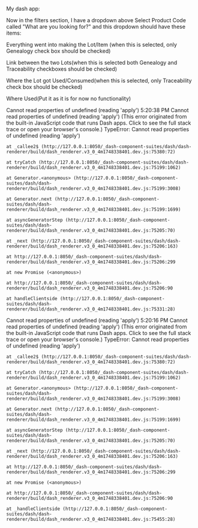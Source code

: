 
My dash app:

Now in the filters section, I have a dropdown above Select Product Code called "What are you looking for?" and this dropdown should have these items:

Everything went into making the Lot/Item (when this is selected, only Genealogy check box should be checked)

Link between the two Lots(when this is selected both Genealogy and Traceability checkboxes should be checked)

Where the Lot got Used/Consumed(when this is selected, only Traceability check box should be checked)

Where Used(Put it as it is for now no functionality)


Cannot read properties of undefined (reading 'apply')
5:20:38 PM
Cannot read properties of undefined (reading 'apply')
(This error originated from the built-in JavaScript code that runs Dash apps. Click to see the full stack trace or open your browser's console.)
TypeError: Cannot read properties of undefined (reading 'apply')

    at _callee2$ (http://127.0.0.1:8050/_dash-component-suites/dash/dash-renderer/build/dash_renderer.v3_0_4m1748338401.dev.js:75380:72)

    at tryCatch (http://127.0.0.1:8050/_dash-component-suites/dash/dash-renderer/build/dash_renderer.v3_0_4m1748338401.dev.js:75199:1062)

    at Generator.<anonymous> (http://127.0.0.1:8050/_dash-component-suites/dash/dash-renderer/build/dash_renderer.v3_0_4m1748338401.dev.js:75199:3008)

    at Generator.next (http://127.0.0.1:8050/_dash-component-suites/dash/dash-renderer/build/dash_renderer.v3_0_4m1748338401.dev.js:75199:1699)

    at asyncGeneratorStep (http://127.0.0.1:8050/_dash-component-suites/dash/dash-renderer/build/dash_renderer.v3_0_4m1748338401.dev.js:75205:70)

    at _next (http://127.0.0.1:8050/_dash-component-suites/dash/dash-renderer/build/dash_renderer.v3_0_4m1748338401.dev.js:75206:163)

    at http://127.0.0.1:8050/_dash-component-suites/dash/dash-renderer/build/dash_renderer.v3_0_4m1748338401.dev.js:75206:299

    at new Promise (<anonymous>)

    at http://127.0.0.1:8050/_dash-component-suites/dash/dash-renderer/build/dash_renderer.v3_0_4m1748338401.dev.js:75206:90

    at handleClientside (http://127.0.0.1:8050/_dash-component-suites/dash/dash-renderer/build/dash_renderer.v3_0_4m1748338401.dev.js:75331:28)

Cannot read properties of undefined (reading 'apply')
5:20:16 PM
Cannot read properties of undefined (reading 'apply')
(This error originated from the built-in JavaScript code that runs Dash apps. Click to see the full stack trace or open your browser's console.)
TypeError: Cannot read properties of undefined (reading 'apply')

    at _callee2$ (http://127.0.0.1:8050/_dash-component-suites/dash/dash-renderer/build/dash_renderer.v3_0_4m1748338401.dev.js:75380:72)

    at tryCatch (http://127.0.0.1:8050/_dash-component-suites/dash/dash-renderer/build/dash_renderer.v3_0_4m1748338401.dev.js:75199:1062)

    at Generator.<anonymous> (http://127.0.0.1:8050/_dash-component-suites/dash/dash-renderer/build/dash_renderer.v3_0_4m1748338401.dev.js:75199:3008)

    at Generator.next (http://127.0.0.1:8050/_dash-component-suites/dash/dash-renderer/build/dash_renderer.v3_0_4m1748338401.dev.js:75199:1699)

    at asyncGeneratorStep (http://127.0.0.1:8050/_dash-component-suites/dash/dash-renderer/build/dash_renderer.v3_0_4m1748338401.dev.js:75205:70)

    at _next (http://127.0.0.1:8050/_dash-component-suites/dash/dash-renderer/build/dash_renderer.v3_0_4m1748338401.dev.js:75206:163)

    at http://127.0.0.1:8050/_dash-component-suites/dash/dash-renderer/build/dash_renderer.v3_0_4m1748338401.dev.js:75206:299

    at new Promise (<anonymous>)

    at http://127.0.0.1:8050/_dash-component-suites/dash/dash-renderer/build/dash_renderer.v3_0_4m1748338401.dev.js:75206:90

    at _handleClientside (http://127.0.0.1:8050/_dash-component-suites/dash/dash-renderer/build/dash_renderer.v3_0_4m1748338401.dev.js:75455:28)

